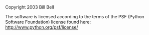 Copyright 2003 Bill Bell

The software is licensed according to the terms of the PSF (Python Software Foundation) license found here: http://www.python.org/psf/license/